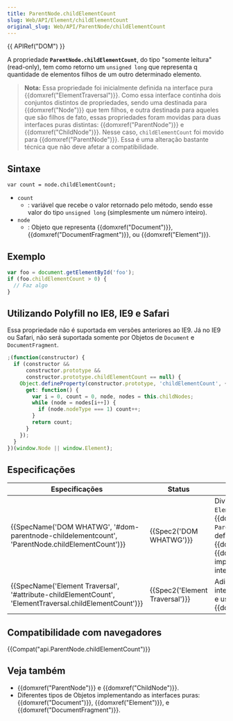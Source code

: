 ```yaml
---
title: ParentNode.childElementCount
slug: Web/API/Element/childElementCount
original_slug: Web/API/ParentNode/childElementCount
---
```


{{ APIRef("DOM") }}

A propriedade **`ParentNode.childElementCount`**, do tipo "somente leitura" (read-only), tem como retorno um `unsigned long` que representa q quantidade de elementos filhos de um outro determinado elemento.

> **Nota:** Essa propriedade foi inicialmente definida na interface pura {{domxref("ElementTraversal")}}. Como essa interface continha dois conjuntos distintos de propriedades, sendo uma destinada para {{domxref("Node")}} que tem filhos, e outra destinada para aqueles que são filhos de fato, essas propriedades foram movidas para duas interfaces puras distintas: {{domxref("ParentNode")}} e {{domxref("ChildNode")}}. Nesse caso, `childElementCount` foi movido para {{domxref("ParentNode")}}. Essa é uma alteração bastante técnica que não deve afetar a compatibilidade.

## Sintaxe

```
var count = node.childElementCount;
```

- `count`
  - : variável que recebe o valor retornado pelo método, sendo esse valor do tipo `unsigned long` (simplesmente um número inteiro).
- `node`
  - : Objeto que representa {{domxref("Document")}}, {{domxref("DocumentFragment")}}, ou {{domxref("Element")}}.

## Exemplo

```js
var foo = document.getElementById('foo');
if (foo.childElementCount > 0) {
  // Faz algo
}
```

## Utilizando Polyfill no IE8, IE9 e Safari

Essa propriedade não é suportada em versões anteriores ao IE9. Já no IE9 ou Safari, não será suportada somente por Objetos de `Document` e `DocumentFragment`.

```js
;(function(constructor) {
  if (constructor &&
      constructor.prototype &&
      constructor.prototype.childElementCount == null) {
    Object.defineProperty(constructor.prototype, 'childElementCount', {
      get: function() {
        var i = 0, count = 0, node, nodes = this.childNodes;
        while (node = nodes[i++]) {
          if (node.nodeType === 1) count++;
        }
        return count;
      }
    });
  }
})(window.Node || window.Element);
```

## Especificações

| Especificações                                                                                                                           | Status                                   | Comentários                                                                                                                                                                                                                                   |
| ---------------------------------------------------------------------------------------------------------------------------------------- | ---------------------------------------- | --------------------------------------------------------------------------------------------------------------------------------------------------------------------------------------------------------------------------------------------- |
| {{SpecName('DOM WHATWG', '#dom-parentnode-childelementcount', 'ParentNode.childElementCount')}}         | {{Spec2('DOM WHATWG')}}         | Divide a interface `ElementTraversal` entre {{domxref("ChildNode")}} e `ParentNode`. Esse método é definido ao final. {{domxref("Document")}} e {{domxref("DocumentFragment")}} implementam essas novas interfaces. |
| {{SpecName('Element Traversal', '#attribute-childElementCount', 'ElementTraversal.childElementCount')}} | {{Spec2('Element Traversal')}} | Adicionada sua definição inicial à interface pura do `ElementTraversal` e use-a em {{domxref("Element")}}.                                                                                                                              |

## Compatibilidade com navegadores

{{Compat("api.ParentNode.childElementCount")}}

## Veja também

- {{domxref("ParentNode")}} e {{domxref("ChildNode")}}.
- Diferentes tipos de Objetos implementando as interfaces puras: {{domxref("Document")}}, {{domxref("Element")}}, e {{domxref("DocumentFragment")}}.
